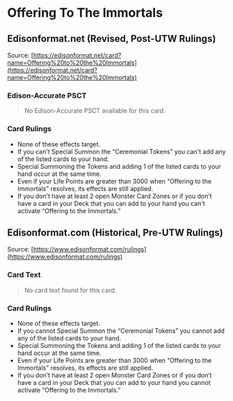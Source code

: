 # Offering To The Immortals

## Edisonformat.net (Revised, Post-UTW Rulings)

Source: [https://edisonformat.net/card?name=Offering%20to%20the%20Immortals](https://edisonformat.net/card?name=Offering%20to%20the%20Immortals)

### Edison-Accurate PSCT

> No Edison-Accurate PSCT available for this card.

### Card Rulings

*   None of these effects target.
*   If you can't Special Summon the “Ceremonial Tokens” you can't add any of the listed cards to your hand.
*   Special Summoning the Tokens and adding 1 of the listed cards to your hand occur at the same time.
*   Even if your Life Points are greater than 3000 when “Offering to the Immortals” resolves, its effects are still applied.
*   If you don’t have at least 2 open Monster Card Zones or if you don’t have a card in your Deck that you can add to your hand you can't activate “Offering to the Immortals.”


## Edisonformat.com (Historical, Pre-UTW Rulings)

Source: [https://www.edisonformat.com/rulings](https://www.edisonformat.com/rulings)

### Card Text

> No card text found for this card.

### Card Rulings

*   None of these effects target.
*   If you cannot Special Summon the “Ceremonial Tokens” you cannot add any of the listed cards to your hand.
*   Special Summoning the Tokens and adding 1 of the listed cards to your hand occur at the same time.
*   Even if your Life Points are greater than 3000 when “Offering to the Immortals” resolves, its effects are still applied.
*   If you don’t have at least 2 open Monster Card Zones or if you don’t have a card in your Deck that you can add to your hand you cannot activate “Offering to the Immortals.”


